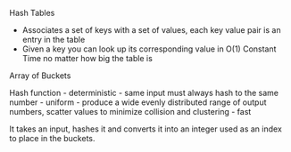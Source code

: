 Hash Tables
- Associates a set of keys with a set of values, each key value pair is an entry in the table
- Given a key you can look up its corresponding value in O(1) Constant Time no matter how big the table is

Array of Buckets

  Hash function
    - deterministic - same input must always hash to the same number
    - uniform - produce a wide evenly distributed range of output numbers, scatter values to minimize collision and clustering
    - fast

It takes an input, hashes it and converts it into an integer used as an index to place in the buckets.